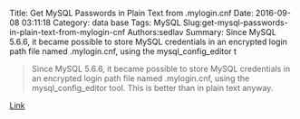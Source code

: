 Title: Get MySQL Passwords in Plain Text from .mylogin.cnf
Date: 2016-09-08 03:11:18
Category: data base
Tags: MySQL
Slug:get-mysql-passwords-in-plain-text-from-mylogin-cnf
Authors:sedlav
Summary: Since MySQL 5.6.6, it became possible to store MySQL credentials in an encrypted login path file named .mylogin.cnf, using the mysql_config_editor t

> Since MySQL 5.6.6, it became possible to store MySQL credentials in an encrypted login path file named .mylogin.cnf, using the mysql_config_editor tool. This is better than in plain text anyway.

[Link](https://www.percona.com/blog/2016/09/07/get-passwords-plain-text-mylogin-cnf/)
